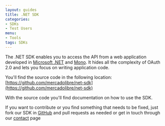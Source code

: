 ```yaml
---
layout: guides
title: .NET SDK
categories: 
- SDKs 
- Test Users
menu:
- Tools
tags: SDKs
---
```



The .NET SDK enables you to access the API from a web application developed in [Microsoft .NET](http://www.microsoft.com/net) and [Mono](http://www.mono-project.com).
It hides all the complexity of OAuth 2.0 and lets you focus on writing application code.

You'll find the source code in the following location: [https://github.com/mercadolibre/net-sdk](https://github.com/mercadolibre/net-sdk)

With the source code you'll find documentation on how to use the SDK.
    
If you want to contribute or you find something that needs to be fixed, just fork our SDK in [GitHub](https://github.com/mercadolibre/net-sdk) and pull requests as needed or get in touch through our [contact](/discuss) page
